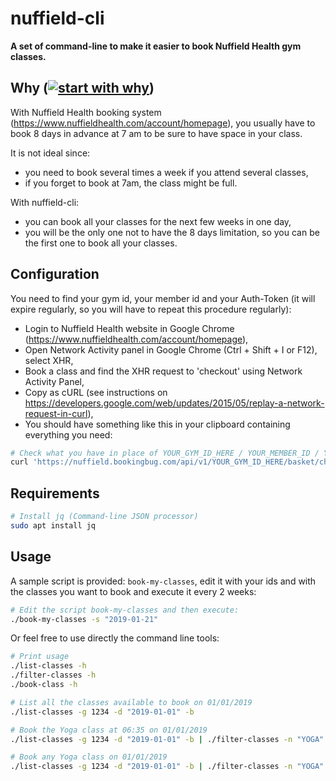 # nuffield-cli

**A set of command-line to make it easier to book Nuffield Health gym classes.**

## Why ([![start with why](https://img.shields.io/badge/start%20with-why%3F-brightgreen.svg?style=flat)](http://www.ted.com/talks/simon_sinek_how_great_leaders_inspire_action))

With Nuffield Health booking system (https://www.nuffieldhealth.com/account/homepage), you usually have to book 8 days in advance at 7 am to be sure to have space in your class.

It is not ideal since:

- you need to book several times a week if you attend several classes,
- if you forget to book at 7am, the class might be full.

With nuffield-cli:

- you can book all your classes for the next few weeks in one day,
- you will be the only one not to have the 8 days limitation, so you can be the first one to book all your classes.

## Configuration

You need to find your gym id, your member id and your Auth-Token (it will expire regularly, so you will have to repeat this procedure regularly):

- Login to Nuffield Health website in Google Chrome (https://www.nuffieldhealth.com/account/homepage),
- Open Network Activity panel in Google Chrome (Ctrl + Shift + I or F12), select XHR,
- Book a class and find the XHR request to 'checkout' using Network Activity Panel,
- Copy as cURL (see instructions on https://developers.google.com/web/updates/2015/05/replay-a-network-request-in-curl),
- You should have something like this in your clipboard containing everything you need:

```bash
# Check what you have in place of YOUR_GYM_ID_HERE / YOUR_MEMBER_ID / YOUR_AUTH_TOKEN_HERE:
curl 'https://nuffield.bookingbug.com/api/v1/YOUR_GYM_ID_HERE/basket/checkout' -H 'Origin: https://www.nuffieldhealth.com' -H 'App-Key: f0bc4f65f4fbfe7b4b3b7264b655f5eb' -H 'Accept-Language: en-GB,en;q=0.9,en-US;q=0.8,fr;q=0.7' -H 'App-Id: f6b16c23' -H 'Accept-Encoding: gzip, deflate, br' -H 'Connection: keep-alive' -H 'Pragma: no-cache' -H 'User-Agent: Mozilla/5.0 (X11; Linux x86_64) AppleWebKit/537.36 (KHTML, like Gecko) Chrome/65.0.3325.181 Safari/537.36' -H 'Content-Type: application/json' -H 'Auth-Token: YOUR_AUTH_TOKEN_HERE' -H 'Accept: application/hal+json,application/json' -H 'Cache-Control: no-cache' -H 'Referer: https://www.nuffieldhealth.com/gyms/city/timetable' -H 'DNT: 1' --data-binary '{"client":{"id":YOUR_MEMBER_ID}}' --compressed
```

## Requirements

```bash
# Install jq (Command-line JSON processor)
sudo apt install jq
```

## Usage

A sample script is provided: `book-my-classes`, edit it with your ids and with the classes you want to book and execute it every 2 weeks:

```bash
# Edit the script book-my-classes and then execute:
./book-my-classes -s "2019-01-21"
```

Or feel free to use directly the command line tools:

```bash
# Print usage
./list-classes -h
./filter-classes -h
./book-class -h

# List all the classes available to book on 01/01/2019
./list-classes -g 1234 -d "2019-01-01" -b

# Book the Yoga class at 06:35 on 01/01/2019
./list-classes -g 1234 -d "2019-01-01" -b | ./filter-classes -n "YOGA" -t "06:35" | ./book-class -a "AnUjfgrTyuihfTgjklMkdd" -g 1234 -m 123456

# Book any Yoga class on 01/01/2019
./list-classes -g 1234 -d "2019-01-01" -b | ./filter-classes -n "YOGA" | ./book-class -a "AnUjfgrTyuihfTgjklMkdd" -g 1234 -m 123456
```
